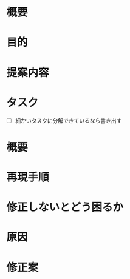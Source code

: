 <!-- あくまでテンプレートなので必ずしもすべての項目を埋めなくてよい -->

<!-- 要望のテンプレート -->

# 概要

# 目的

# 提案内容

# タスク

- [ ] 細かいタスクに分解できているなら書き出す

<!-- 不具合のテンプレート -->

# 概要

# 再現手順

# 修正しないとどう困るか

# 原因

# 修正案
